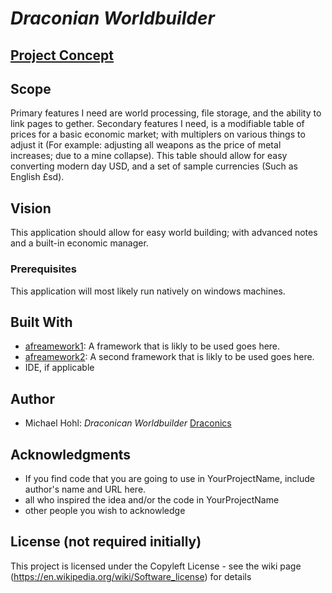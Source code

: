 # *Draconian Worldbuilder*
## [Project Concept](concept.md)

## Scope

Primary features I need are world processing, file storage, and the ability to link pages to gether. Secondary features I need, is a modifiable table of prices for a basic economic market; with multiplers on various things to adjust it (For example: adjusting all weapons as the price of metal increases; due to a mine collapse). This table should allow for easy converting modern day USD, and a set of sample currencies (Such as English £sd).

## Vision

This application should allow for easy world building; with advanced notes and a built-in economic manager.

### Prerequisites

This application will most likely run natively on windows machines.

## Built With

- [afreamework1](http://www.aframework1.io/): A framework that is likly to be used goes here.
- [afreamework2](http://www.aframework2.io/): A second framework that is likly to be used goes here.
- IDE, if applicable

## Author

- Michael Hohl: *Draconican Worldbuilder* [Draconics](https://github.com/Draconics)

## Acknowledgments

- If you find code that you are going to use in YourProjectName, include author's name and URL here.
- all who inspired the idea and/or the code in YourProjectName
- other people you wish to acknowledge

## License (not required initially)

This project is licensed under the Copyleft License - see the wiki page (https://en.wikipedia.org/wiki/Software_license) for details

